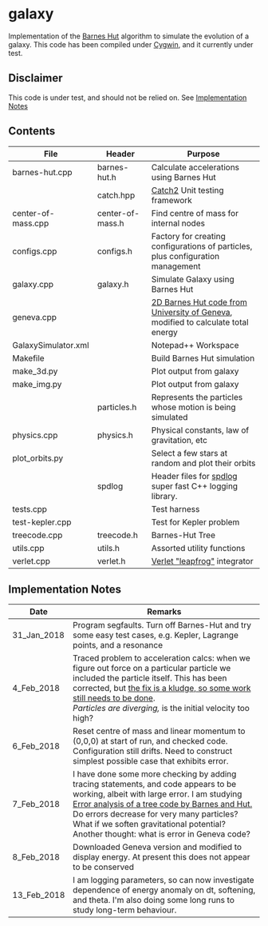 # galaxy

Implementation of the [Barnes Hut](https://en.wikipedia.org/wiki/Barnes%E2%80%93Hut_simulation) algorithm
to simulate the evolution of a galaxy. This code has been compiled under [Cygwin](https://www.cygwin.com/), and it currently under test.

## Disclaimer

This code is under test, and should not be relied on. See [Implementation Notes](#notes)

## Contents

| File | Header | Purpose |
|---------------------|------------------|---------------------------------------------------------------------|
| barnes-hut.cpp |barnes-hut.h| Calculate accelerations using Barnes Hut|
| |catch.hpp | [Catch2](https://github.com/catchorg/Catch2) Unit testing framework |
| center-of-mass.cpp |center-of-mass.h| Find centre of mass for internal nodes|
| configs.cpp | configs.h| Factory for creating configurations of particles, plus configuration management |
| galaxy.cpp |galaxy.h| Simulate Galaxy using Barnes Hut|
| geneva.cpp | |[2D Barnes Hut code from University of Geneva](https://www.coursera.org/learn/modeling-simulation-natural-processes/home/info), modified to calculate total energy |
|GalaxySimulator.xml||Notepad++ Workspace|
| Makefile || Build Barnes Hut simulation |
| make_3d.py | |Plot output from galaxy |
| make_img.py || Plot output from galaxy |
|| particles.h | Represents the particles whose motion is being simulated|
|physics.cpp| physics.h |Physical constants, law of gravitation, etc|
| plot_orbits.py || Select a few stars at random and plot their orbits |
|  |spdlog| Header files for [spdlog](https://github.com/gabime/spdlog) super fast C++ logging library.  |
| tests.cpp || Test harness |
| test-kepler.cpp| | Test for Kepler problem |
| treecode.cpp | treecode.h | Barnes-Hut Tree|
| utils.cpp | utils.h | Assorted utility functions|
| verlet.cpp | verlet.h | [Verlet "leapfrog"](http://physics.ucsc.edu/~peter/242/leapfrog.pdf) integrator|

## <a name="notes"> Implementation Notes

|  Date | Remarks |
|------------|--------------------------------------------------------------------|
|31_Jan_2018| Program segfaults. Turn off Barnes-Hut and try some easy test cases, e.g. Kepler, Lagrange points, and a resonance |
| 4_Feb_2018| Traced problem to acceleration calcs: when we figure out force on a particular particle we included the particle itself. This has been corrected, but [the fix is a kludge, so some work still needs to be done](https://github.com/weka511/galaxy/issues/2).<br>_Particles are diverging,_ is the initial velocity too high?|
| 6_Feb_2018 | Reset centre of mass and linear momentum to (0,0,0) at start of run, and checked code. Configuration still drifts. Need to construct simplest possible case that exhibits error. | 
| 7_Feb_2018 | I have done some more checking by adding tracing statements, and code appears to be working, albeit with large error. I am studying [ Error analysis of a tree code by Barnes and Hut.](http://adsabs.harvard.edu/full/1989ApJS...70..389B) Do errors decrease for very many particles? What if we soften gravitational potential? Another thought: what is error in Geneva code?|
| 8_Feb_2018 | Downloaded Geneva version and modified to display energy. At present this does not appear to be conserved |
| 13_Feb_2018| I am logging parameters, so can now investigate dependence of energy anomaly on dt, softening, and theta. I'm also doing some long runs to study long-term behaviour.|
